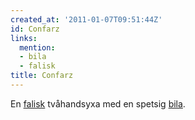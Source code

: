 ```yaml
---
created_at: '2011-01-07T09:51:44Z'
id: Confarz
links:
  mention:
  - bila
  - falisk
title: Confarz
---
```


En [falisk] tvåhandsyxa med en spetsig [bila].

  [falisk]: falisk
  [bila]: bila
